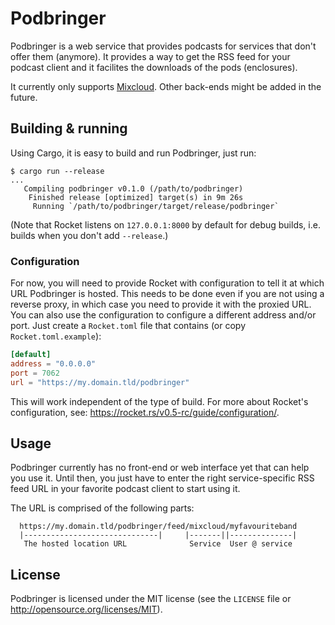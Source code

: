 # Podbringer

Podbringer is a web service that provides podcasts for services that don't
offer them (anymore). It provides a way to get the RSS feed for your podcast
client and it facilites the downloads of the pods (enclosures).

It currently only supports [Mixcloud](https://mixcloud.com).
Other back-ends might be added in the future.

## Building & running

Using Cargo, it is easy to build and run Podbringer, just run:

```shell
$ cargo run --release
...
   Compiling podbringer v0.1.0 (/path/to/podbringer)
    Finished release [optimized] target(s) in 9m 26s
     Running `/path/to/podbringer/target/release/podbringer`
```

(Note that Rocket listens on `127.0.0.1:8000` by default for debug builds, i.e.
builds when you don't add `--release`.)

### Configuration

For now, you will need to provide Rocket with configuration to tell it at which
URL Podbringer is hosted. This needs to be done even if you are not using a
reverse proxy, in which case you need to provide it with the proxied URL. You
can also use the configuration to configure a different address and/or port.
Just create a `Rocket.toml` file that contains (or copy `Rocket.toml.example`):

```toml
[default]
address = "0.0.0.0"
port = 7062
url = "https://my.domain.tld/podbringer"
```

This will work independent of the type of build. For more about Rocket's
configuration, see: <https://rocket.rs/v0.5-rc/guide/configuration/>.

## Usage

Podbringer currently has no front-end or web interface yet that can help you
use it. Until then, you just have to enter the right service-specific RSS feed
URL in your favorite podcast client to start using it.

The URL is comprised of the following parts:

```
  https://my.domain.tld/podbringer/feed/mixcloud/myfavouriteband
  |------------------------------|     |-------||--------------|
   The hosted location URL              Service  User @ service
```

## License

Podbringer is licensed under the MIT license (see the `LICENSE` file or
<http://opensource.org/licenses/MIT>).
